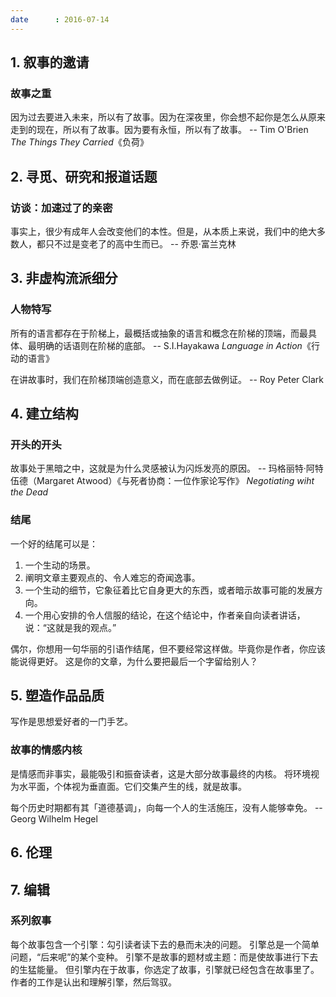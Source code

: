 ```yaml
---
date      : 2016-07-14
---
```



## 1. 叙事的邀请

### 故事之重
因为过去要进入未来，所以有了故事。因为在深夜里，你会想不起你是怎么从原来走到的现在，所以有了故事。因为要有永恒，所以有了故事。
    -- Tim O'Brien _The Things They Carried_《负荷》

## 2. 寻觅、研究和报道话题

### 访谈：加速过了的亲密
事实上，很少有成年人会改变他们的本性。但是，从本质上来说，我们中的绝大多数人，都只不过是变老了的高中生而已。
    -- 乔恩·富兰克林

## 3. 非虚构流派细分

### 人物特写
所有的语言都存在于阶梯上，最概括或抽象的语言和概念在阶梯的顶端，而最具体、最明确的话语则在阶梯的底部。
    -- S.I.Hayakawa _Language in Action_《行动的语言》

在讲故事时，我们在阶梯顶端创造意义，而在底部去做例证。
    -- Roy Peter Clark   

## 4. 建立结构

### 开头的开头
故事处于黑暗之中，这就是为什么灵感被认为闪烁发亮的原因。
    -- 玛格丽特·阿特伍德（Margaret Atwood）《与死者协商：一位作家论写作》 _Negotiating wiht the Dead_

### 结尾
一个好的结尾可以是：

  1. 一个生动的场景。
  2. 阐明文章主要观点的、令人难忘的奇闻逸事。
  3. 一个生动的细节，它象征着比它自身更大的东西，或者暗示故事可能的发展方向。
  4. 一个用心安排的令人信服的结论，在这个结论中，作者亲自向读者讲话，说：“这就是我的观点。”

偶尔，你想用一句华丽的引语作结尾，但不要经常这样做。毕竟你是作者，你应该能说得更好。
这是你的文章，为什么要把最后一个字留给别人？

## 5. 塑造作品品质
写作是思想爱好者的一门手艺。

### 故事的情感内核
是情感而非事实，最能吸引和振奋读者，这是大部分故事最终的内核。
将环境视为水平面，个体视为垂直面。它们交集产生的线，就是故事。

每个历史时期都有其「道德基调」，向每一个人的生活施压，没有人能够幸免。
    -- Georg Wilhelm Hegel

## 6. 伦理
## 7. 编辑

### 系列叙事
每个故事包含一个引擎：勾引读者读下去的悬而未决的问题。
引擎总是一个简单问题，“后来呢”的某个变种。
引擎不是故事的题材或主题：而是使故事进行下去的生猛能量。
但引擎内在于故事，你选定了故事，引擎就已经包含在故事里了。作者的工作是认出和理解引擎，然后驾驭。
